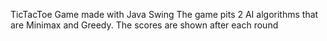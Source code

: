 TicTacToe Game made with Java Swing
The game pits 2 AI algorithms that are Minimax and Greedy.
The scores are shown after each round
